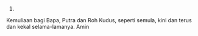 1.
Kemuliaan bagi Bapa, Putra dan Roh Kudus,
seperti semula, kini dan terus dan kekal selama-lamanya. Amin